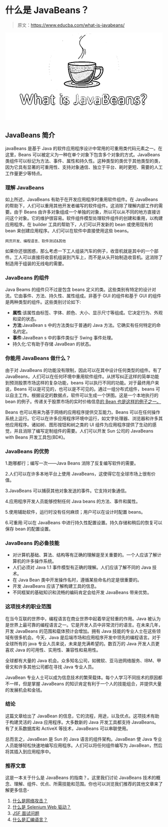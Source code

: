 # 什么是 JavaBeans？

> 原文：<https://www.educba.com/what-is-javabeans/>

![What is JavaBeans?](img/7bbdec4ec01bdd088760a5d99d7a5b2c.png)



## JavaBeans 简介

javaBeans 是基于 Java 的软件应用程序设计中常用的可重用类代码元素之一。在这里，Beans 可以被定义为一种在单个对象下包含多个对象的方式。JavaBeans 类组件可以标记为方法、事件、属性和持久性。这种类型的类优于其他类型的类，因为它具有显著的可重用性、支持对象通信、独立于平台、耗时更短、需要的人工工作量更少等特点。

### 理解 JavaBeans

如上所述，JavaBeans 有助于在开发应用程序时重用软件组件。在 JavaBeans 的帮助下，人们可以重用其他开发者编写的软件组件。这消除了理解内部工作的需要。由于 Beans 由许多对象组成一个单独的对象，所以可以从不同的地方直接访问这个对象。它的维护很容易。软件组件模型处理软件组件的创建和重用，以构建应用程序。在 builder 工具的帮助下，人们可以开发新的 bean 或使用现有的 bean 来创建应用程序。人们可以在软件中直接使用这些 beans。

<small>网页开发、编程语言、软件测试&其他</small>

如果你还很困惑，那么考虑一下工人组装汽车的例子，收音机就是其中的一个部件。工人可以直接将收音机组装到汽车上，而不是从头开始制造收音机。这消除了制造用于组装的无线电的需要。

### JavaBeans 的组件

Java Beams 的组件只不过是包含 beans 定义的类。这些类别有特定的设计对流。它由事件、方法、持久性、属性组成。非基于 GUI 的组件和基于 GUI 的组件是两种类型的组件。这些类别讨论如下:

*   **属性**:该属性由标签、字体、颜色、大小、显示尺寸等组成。它决定行为、外观和梁的状态。
*   **方法**:JavaBean s 中的方法类似于普通的 Java 方法。它确实有任何特定的命名约定。
*   **事件**:JavaBean s 中的事件类似于 Swing 事件处理。
*   持久化:它有助于存储 JavaBean 的状态。

### 你能用 JavaBeans 做什么？

由于对 JavaBeans 的功能没有限制，因此可以在其中设计任何类型的组件。有了 JavaBeans，人们可以在任何环境中重用软件组件。从拼写纠正这样的简单功能到预测股票市场这样的复杂功能，beans 可以执行不同的功能。对于最终用户来说，Beans 可以是可见的，也可以是不可见的。通过一组分布式组件，beans 可以自主工作。根据设定的数据点，软件可以生成一个饼图。这是一个本地执行的 bean 的例子。传递关于股票市场的实时价格信息[的 Bean 也是这样的例子之一。](https://www.educba.com/stock-market-trading/)

Beans 也可以用来为基于网络的应用程序提供交互能力。Beans 可以在任何操作系统上运行。它可以在许多应用程序环境中运行，如文字处理器、浏览器和许多其他应用程序。诸如树、图形按钮和树之类的 UI 组件为应用程序提供了生动的感觉，并且消除了编写定制组件的需要。人们可以开发 Sun 公司的 JavaBeans with Beans 开发工具包(BDK)。

### JavaBeans 的优势

1.跑哪都行；编写一次——Java Beans 消除了反复编写软件的需要。

2.人们可以在许多本地平台上使用 JavaBeans，这使得它在全球市场上很有价值。

3.JavaBeans 可以捕获其他对象发送的事件。它支持对象通信。

4.应用程序开发人员能够控制任何 Java beans 的方法、事件和属性。

5.使用辅助软件，运行时没有任何麻烦；用户可以在设计时配置 beans。

6.可重用:可以在 JavaBeans 中进行持久性配置设置。持久存储和稍后的恢复可以保存 bean 的配置设置。

### JavaBeans 的必备技能

*   对计算机基础、算法、结构等有正确的理解是至关重要的。一个人应该了解计算机的许多操作系统。
*   人们必须对 Java 1.1 事件模型有正确的理解。人们应该了解不同的 Java 技术。
*   在 Java Bean 类中开发操作名时，遵循某些命名约定是很重要的。
*   开发 JavaBeans 应该了解构建工具的信息。
*   不同框架的基础知识和流畅的编码肯定会给开发 JavaBeans 带来优势。

### 这项技术的职业范围

在当今互联的世界中，编程语言在商业世界中起着举足轻重的作用。Java 被认为是世界上最可靠的编程语言之一。它是开发人员中非常流行的语言。在未来几年，开发 JavaBeans 的范围和载体预计会增加。拥有 Java 技能的专业人士在这些领域有很多机会。今天，Java 是后端市场和应用程序开发中领先的编程语言。对于全球所有的 java 专业人员来说，未来是充满希望的。数百万的 Java 开发人员更喜欢 Java 的可用性、实用性、兼容性和易用性。

全球都有大量的 Java 机会。众多知名公司，如微软、亚马逊网络服务、IBM、甲骨文和许多其他公司都在寻找 Java 专业人员。

JavaBean 专业人士可以成为信息技术的繁荣载体。每个人学习不同技术的原因都不一样，但是掌握 JavaBeans 的知识肯定有利于一个人的技能组合，并提供大量的发展机会和金钱。

### 结论

这篇文章给出了 JavaBean 的信息，它的流程，用途，以及优点。这项技术有助于构建灵活的 Java 应用程序。大多数新的 Java 开发工具都支持 JavaBeans。有了关系数据库和 ActiveX 等技术，JavaBeans 可以串联使用。

总而言之，JavaBean 是 Sun 的 Java 语言的组件架构。JavaBean 使 Java 专业人员能够轻松快速地编写应用程序。人们可以将任何组件编写为 JavaBean，然后将其插入到应用程序中。

### 推荐文章

这是一本关于什么是 JavaBeans 的指南？。这里我们讨论 JavaBeans 技术的概念、理解、组件、优点、所需技能和范围。你也可以浏览我们推荐的其他文章来了解更多信息-

1.  [什么是网络攻击？](https://www.educba.com/what-is-cyber-attack/)
2.  [什么是 Selenium Web 驱动？](https://www.educba.com/what-is-selenium-web-driver/)
3.  [JSF 面试问题](https://www.educba.com/jsf-interview-questions/)
4.  [什么是汇编语言？](https://www.educba.com/what-is-assembly-language/)





